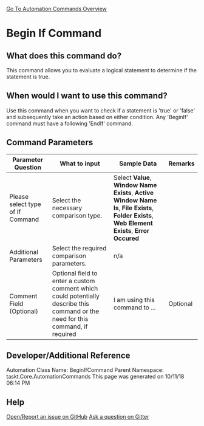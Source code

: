 <!--TITLE: Begin If Command -->
<!-- SUBTITLE: a command in the If Commands group. -->
[Go To Automation Commands Overview](/automation-commands)


# Begin If Command


## What does this command do?
This command allows you to evaluate a logical statement to determine if the statement is true.


## When would I want to use this command?
Use this command when you want to check if a statement is 'true' or 'false' and subsequently take an action based on either condition. Any 'BeginIf' command must have a following 'EndIf' command.


## Command Parameters
| Parameter Question   	| What to input  	|  Sample Data 	| Remarks  	|
| ---                    | ---               | ---           | ---       |
|Please select type of If Command|Select the necessary comparison type.|Select **Value**, **Window Name Exists**, **Active Window Name Is**, **File Exists**, **Folder Exists**, **Web Element Exists**, **Error Occured**||
|Additional Parameters|Select the required comparison parameters.|n/a||
|Comment Field (Optional)|Optional field to enter a custom comment which could potentially describe this command or the need for this command, if required|I am using this command to ...|Optional|


## Developer/Additional Reference
Automation Class Name: BeginIfCommand
Parent Namespace: taskt.Core.AutomationCommands
This page was generated on 10/11/18 06:14 PM


## Help
[Open/Report an issue on GitHub](https://github.com/saucepleez/taskt/issues/new)
[Ask a question on Gitter](https://gitter.im/taskt-rpa/Lobby)
